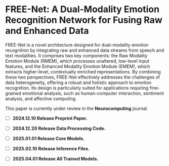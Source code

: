 # FREE-Net: A Dual-Modality Emotion Recognition Network for Fusing Raw and Enhanced Data

FREE-Net is a novel architecture designed for dual-modality emotion recognition by integrating raw and enhanced data streams from speech and text modalities. 
It comprises two key components: the Raw Modality Emotion Module (RMEM), which processes unaltered, low-level input features, and the Enhanced Modality Emotion Module (EMEM), which extracts higher-level, contextually enriched representations. 
By combining these two perspectives, FREE-Net effectively addresses the challenges of data heterogeneity, offering a robust and holistic approach to emotion recognition. Its design is particularly suited for applications requiring fine-grained emotional analysis, such as human-computer interaction, sentiment analysis, and affective computing.

This paper is currently under review in the **Neurocomputing** journal.

- [ ] **2024.12.10 Release Preprint Paper.**  
- [ ] **2024.12.20 Release Data Processing Code.**  
- [ ] **2025.01.01 Release Core Models.**  
- [ ] **2025.02.10 Release Inference Files.**  
- [ ] **2025.04.01 Release All Trained Models.**  

